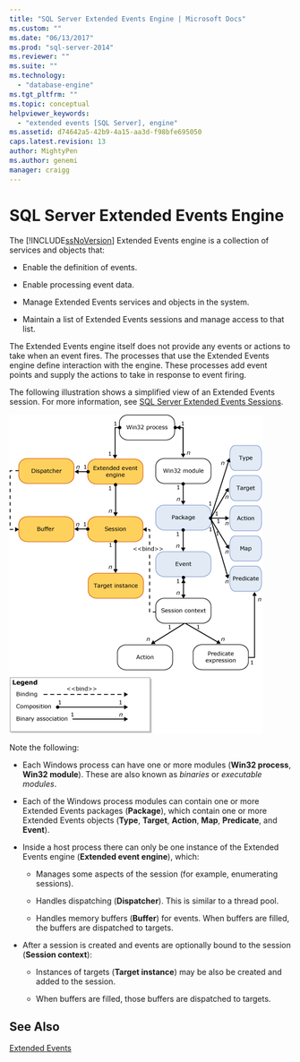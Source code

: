 ```yaml
---
title: "SQL Server Extended Events Engine | Microsoft Docs"
ms.custom: ""
ms.date: "06/13/2017"
ms.prod: "sql-server-2014"
ms.reviewer: ""
ms.suite: ""
ms.technology: 
  - "database-engine"
ms.tgt_pltfrm: ""
ms.topic: conceptual
helpviewer_keywords: 
  - "extended events [SQL Server], engine"
ms.assetid: d74642a5-42b9-4a15-aa3d-f98bfe695050
caps.latest.revision: 13
author: MightyPen
ms.author: genemi
manager: craigg
---
```

# SQL Server Extended Events Engine
  The [!INCLUDE[ssNoVersion](../../includes/ssnoversion-md.md)] Extended Events engine is a collection of services and objects that:  
  
-   Enable the definition of events.  
  
-   Enable processing event data.  
  
-   Manage Extended Events services and objects in the system.  
  
-   Maintain a list of Extended Events sessions and manage access to that list.  
  
 The Extended Events engine itself does not provide any events or actions to take when an event fires. The processes that use the Extended Events engine define interaction with the engine. These processes add event points and supply the actions to take in response to event firing.  
  
 The following illustration shows a simplified view of an Extended Events session. For more information, see [SQL Server Extended Events Sessions](sql-server-extended-events-sessions.md).  
  
 ![Detailed extended events architecture](../../database-engine/media/xearchitecturedetailed.gif "Detailed extended events architecture")  
  
 Note the following:  
  
-   Each Windows process can have one or more modules (**Win32 process**, **Win32 module**). These are also known as *binaries* or *executable modules*.  
  
-   Each of the Windows process modules can contain one or more Extended Events packages (**Package**), which contain one or more Extended Events objects (**Type**, **Target**, **Action**, **Map**, **Predicate**, and **Event**).  
  
-   Inside a host process there can only be one instance of the Extended Events engine (**Extended event engine**), which:  
  
    -   Manages some aspects of the session (for example, enumerating sessions).  
  
    -   Handles dispatching (**Dispatcher**). This is similar to a thread pool.  
  
    -   Handles memory buffers (**Buffer**) for events. When buffers are filled, the buffers are dispatched to targets.  
  
-   After a session is created and events are optionally bound to the session (**Session context**):  
  
    -   Instances of targets (**Target instance**) may be also be created and added to the session.  
  
    -   When buffers are filled, those buffers are dispatched to targets.  
  
## See Also  
 [Extended Events](extended-events.md)  
  
  
